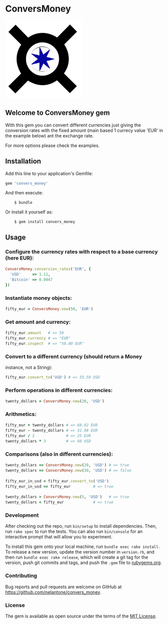 # ConversMoney
![Convers Money Logo](https://raw.githubusercontent.com/nelantone/convers_money/master/currency_convers_nobg.png)

## Welcome to ConversMoney gem

With this gem you can convert different currencies just giving the conversion rates with the fixed amount (main based 1 currecy value 'EUR' in the example below) ant the  exchange rate.

For more options please check the examples.

## Installation

Add this line to your application's Gemfile:

```ruby
gem 'convers_money'
```

And then execute:
```
    $ bundle
```
Or install it yourself as:
```
    $ gem install convers_money
```
## Usage


### Configure the currency rates with respect to a base currency (here EUR):
```ruby
ConversMoney.conversion_rates('EUR', {
  'USD'     => 1.11,
  'Bitcoin' => 0.0047
})
```
### Instantiate money objects:
```ruby
fifty_eur = ConversMoney.new(50, 'EUR')
```
### Get amount and currency:
```ruby
fifty_eur.amount   # => 50
fifty_eur.currency # => "EUR"
fifty_eur.inspect  # => "50.00 EUR"
```
### Convert to a different currency (should return a Money
 instance, not a String):
```ruby
fifty_eur.convert_to('USD') # => 55.50 USD
```
### Perform operations in different currencies:
```ruby
twenty_dollars = ConversMoney.new(20, 'USD')
```
### Arithmetics:
```ruby
fifty_eur + twenty_dollars # => 68.02 EUR
fifty_eur - twenty_dollars # => 31.98 EUR
fifty_eur / 2              # => 25 EUR
twenty_dollars * 3         # => 60 USD
```
### Comparisons (also in different currencies):
```ruby
twenty_dollars == ConversMoney.new(20, 'USD') # => true
twenty_dollars == ConversMoney.new(30, 'USD') # => false

fifty_eur_in_usd = fifty_eur.convert_to('USD')
fifty_eur_in_usd == fifty_eur          # => true

twenty_dollars > ConversMoney.new(5, 'USD')   # => true
twenty_dollars < fifty_eur             # => true
```
### Development

After checking out the repo, run `bin/setup` to install dependencies. Then, run `rake spec` to run the tests. You can also run `bin/console` for an interactive prompt that will allow you to experiment.

To install this gem onto your local machine, run `bundle exec rake install`. To release a new version, update the version number in `version.rb`, and then run `bundle exec rake release`, which will create a git tag for the version, push git commits and tags, and push the `.gem` file to [rubygems.org](https://rubygems.org).

### Contributing

Bug reports and pull requests are welcome on GitHub at https://github.com/nelantone/convers_money.


### License

The gem is available as open source under the terms of the [MIT License](http://opensource.org/licenses/MIT).
